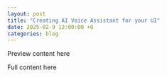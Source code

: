 ```yaml
---
layout: post
title: "Creating AI Voice Assistant for your UI"
date: 2025-02-9 12:00:00 +0
categories: blog
---
```


Preview content here

<!--more-->

Full content here
